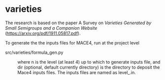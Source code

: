 # varieties

The research is based on the paper A Survey on <I>Varieties Generated by Small Semigroups and a Companion Website</I> (https://arxiv.org/pdf/1911.05817.pdf).

To generate the the inputs files for MACE4, run at the project level

src/varieties/formula_gen.py <n> <dir>
  
where n is the level (at least 4) up to which to generate inputs file, and dir (optional, default currently directory) is the directory to deposit the Mace4 inputs files.  The inputs files are named as level<level>_<branch>.in.
